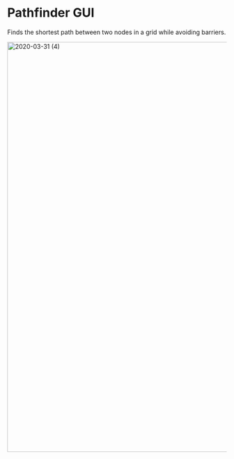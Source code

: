 # Pathfinder GUI
Finds the shortest path between two nodes in a grid while avoiding barriers.

<img width="942" alt="2020-03-31 (4)" src="https://user-images.githubusercontent.com/40620583/78057121-3745f480-7354-11ea-9578-61615140ee74.png">
